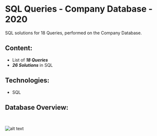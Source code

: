 # SQL Queries - Company Database - 2020

SQL solutions for 18 Queries, performed on the Company Database.

## Content:
- List of ***18 Queries***
- ***26 Solutions*** in SQL

## Technologies:
- SQL

## Database Overview:
<br/>

![alt text](https://github.com/panaitescu-paul/SQL-Queries-Company-Database-2020/blob/master/screenshots/s1.png)
